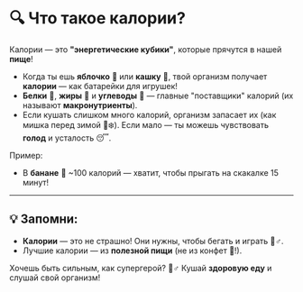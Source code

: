 # 🔍 Что такое **калории**?  
Калории — это **"энергетические кубики"**, которые прячутся в нашей **пище**!  

- Когда ты ешь **яблочко** 🍏 или **кашку** 🥣, твой организм получает **калории** — как батарейки для игрушек!  
- **Белки** 🥚, **жиры** 🥑 и **углеводы** 🍞 — главные "поставщики" калорий (их называют **макронутриенты**).  
- Если кушать слишком много калорий, организм запасает их (как мишка перед зимой 🐻❄️). Если мало — ты можешь чувствовать **голод** и усталость 😴.  

Пример:  
- В **банане** 🍌 ~100 калорий — хватит, чтобы прыгать на скакалке 15 минут!  

---

## 💡 Запомни:  
- **Калории** — это не страшно! Они нужны, чтобы бегать и играть 🏃♂️.  
- Лучшие калории — из **полезной пищи** (не из конфет 🍭!).  

Хочешь быть сильным, как супергерой? 🦸♂️ Кушай **здоровую еду** и слушай свой организм!
